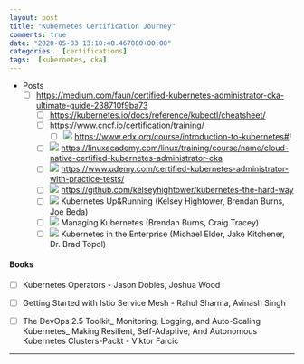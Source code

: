 ```yaml
---
layout: post
title: "Kubernetes Certification Journey"
comments: true
date: "2020-05-03 13:10:48.467000+00:00"
categories:  [certifications]
tags:  [kubernetes, cka]
---
```





* Posts
    - [ ] https://medium.com/faun/certified-kubernetes-administrator-cka-ultimate-guide-238710f9ba73
        * [ ] https://kubernetes.io/docs/reference/kubectl/cheatsheet/
        * [ ] https://www.cncf.io/certification/training/
            * [ ] ![][class] https://www.edx.org/course/introduction-to-kubernetes#!
        * [ ] ![][class] https://linuxacademy.com/linux/training/course/name/cloud-native-certified-kubernetes-administrator-cka
        * [ ] ![][class] https://www.udemy.com/certified-kubernetes-administrator-with-practice-tests/
        * [ ] ![][github] https://github.com/kelseyhightower/kubernetes-the-hard-way
        * [ ] ![][Book] Kubernetes Up&Running (Kelsey Hightower, Brendan Burns, Joe Beda)
        * [ ] ![][Book] Managing Kubernetes (Brendan Burns, Craig Tracey)
        * [ ] ![][Book] Kubernetes in the Enterprise (Michael Elder, Jake Kitchener, Dr. Brad Topol)
    
#### Books
- [ ] Kubernetes Operators - Jason Dobies, Joshua Wood
- [ ] Getting Started with Istio Service Mesh - Rahul Sharma, Avinash Singh
- [ ] The DevOps 2.5 Toolkit_ Monitoring, Logging, and Auto-Scaling Kubernetes_ Making Resilient, Self-Adaptive, And Autonomous Kubernetes Clusters-Packt - Viktor Farcic



  





[book]: https://cdn1.iconfinder.com/data/icons/windows8_icons_iconpharm/26/book.png
[lab]: https://cdn1.iconfinder.com/data/icons/windows8_icons_iconpharm/26/test_tube.png
[link]: https://cdn1.iconfinder.com/data/icons/windows8_icons_iconpharm/26/link.png
[github]: https://cdn1.iconfinder.com/data/icons/windows8_icons_iconpharm/26/github.png
[class]: https://cdn1.iconfinder.com/data/icons/windows8_icons_iconpharm/26/talk.png












****


